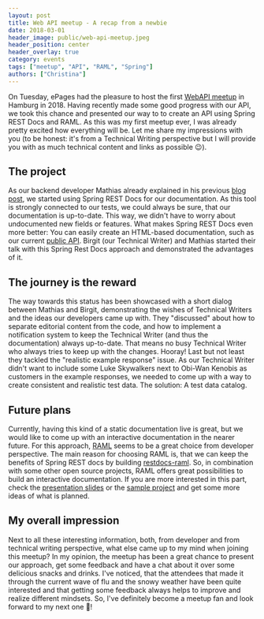 ```yaml
---
layout: post
title: Web API meetup - A recap from a newbie
date: 2018-03-01
header_image: public/web-api-meetup.jpeg
header_position: center
header_overlay: true
category: events
tags: ["meetup", "API", "RAML", "Spring"]
authors: ["Christina"]
---
```

On Tuesday, ePages had the pleasure to host the first [WebAPI meetup](https://www.meetup.com/de-DE/webapi-hamburg) in Hamburg in 2018.
Having recently made some good progress with our API, we took this chance and presented our way to to create an API using Spring REST Docs and RAML.
As this was my first meetup ever, I was already pretty excited how everything will be.
Let me share my impressions with you (to be honest: it's from a Technical Writing perspective but I will provide you with as much technical content and links as possible 😉).

## The project

As our backend developer Mathias already explained in his previous [blog post](https://developer.epages.com/blog/api-experience/restful-api-documentation-with-spring-rest-docs-and-raml/), we started using Spring REST Docs for our documentation.
As this tool is strongly connected to our tests, we could always be sure, that our documentation is up-to-date.
This way, we didn't have to worry about undocumented new fields or features.
What makes Spring REST Docs even more better: You can easily create an HTML-based documentation, such as our current [public API](http://docs.beyondshop.cloud/).
Birgit (our Technical Writer) and Mathias started their talk with this Spring Rest Docs approach and demonstrated the advantages of it.

## The journey is the reward
The way towards this status has been showcased with a short dialog between Mathias and Birgit, demonstrating the wishes of Technical Writers and the ideas our developers came up with.
They "discussed" about how to separate editorial content from the code, and how to implement a notification system to keep the Technical Writer (and thus the documentation) always up-to-date.
That means no busy Technical Writer who always tries to keep up with the changes.
Hooray!
Last but not least they tackled the "realistic example response" issue.
As our Technical Writer didn't want to include some Luke Skywalkers next to Obi-Wan Kenobis as customers in the example responses, we needed to come up with a way to create consistent and realistic test data. The solution: A test data catalog.

## Future plans

Currently, having this kind of a static documentation live is great, but we would like to come up with an interactive documentation in the nearer future.
For this approach, [RAML](https://raml.org/) seems to be a great choice from developer perspective.
The main reason for choosing RAML is, that we can keep the benefits of Spring REST docs by building [restdocs-raml](https://github.com/ePages-de/restdocs-raml).
So, in combination with some other open source projects, RAML offers great possibilities to build an interactive documentation.
If you are more interested in this part, check the [presentation slides](https://mduesterhoeft.github.io/spring-restdocs-raml-talk) or the [sample project](https://github.com/mduesterhoeft/spring-restdocs-raml-talk) and get some more ideas of what is planned.

## My overall impression

Next to all these interesting information, both, from developer and from technical writing perspective, what else came up to my mind when joining this meetup?
In my opinion, the meetup has been a great chance to present our approach, get some feedback and have a chat about it over some delicious snacks and drinks.
I've noticed, that the attendees that made it through the current wave of flu and the snowy weather have been quite interested and that getting some feedback always helps to improve and realize different mindsets.
So, I've definitely become a meetup fan and look forward to my next one 🙂!

